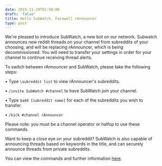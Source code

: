 ```yaml
--- 
date: 2015-11-29T01:58:00
draft: 'false'
title: Hello SubWatch, Farewell rAnnouncer
type: post
---
```


We're pleased to introduce SubWatch, a new bot on our network.  Subwatch announces new reddit threads on your channel from subreddits of your choosing, and will be replacing rAnnouncer, which is being decommissioned.  You will need to transfer your settings in order for your channel to continue receiving thread alerts.

To switch between rAnnouncer and SubWatch, please take the following steps:

&bull; Type `\subreddit list` to view rAnnouncer's subreddits.

&bull; `/invite SubWatch #channel` to have SubWatch join your channel.

&bull; Type `$add [subreddit name]` for each of the subreddits you wish to transfer.

&bull; `/kick #channel rAnnouncer`

Please note: you must be a channel operator or halfop to use these commands.

Want to keep a close eye on your subreddit?  SubWatch is also capable of announcing threads based on keywords in the title, and can securely announce threads from private subreddits. 

You can view the commands and further information [here](https://www.snoonet.org/SubWatch).